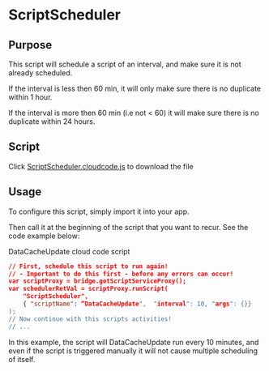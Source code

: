 # ScriptScheduler
## Purpose
This script will schedule a script of an interval, and make sure it is not already scheduled. 

If the interval is less then 60 min, it will only make sure there is no duplicate within 1 hour.

If the interval is more then 60 min (i.e not < 60) it will make sure there is no duplicate within 24 hours.

## Script
Click [ScriptScheduler.cloudcode.js](ScriptScheduler.cloudcode.js) to download the file

## Usage
To configure this script, simply import it into your app.

Then call it at the beginning of the script that you want to recur. See the code example below:

DataCacheUpdate cloud code script

```json
// First, schedule this script to run again! 
// - Important to do this first - before any errors can occur!
var scriptProxy = bridge.getScriptServiceProxy();
var schedulerRetVal = scriptProxy.runScript( 
    "ScriptScheduler", 
    { "scriptName": “DataCacheUpdate",  "interval": 10, "args": {}}
);
// Now continue with this scripts activities!
// ...
```

In this example, the script will DataCacheUpdate run every 10 minutes, and even if the script is triggered manually it will not cause multiple scheduling of itself.